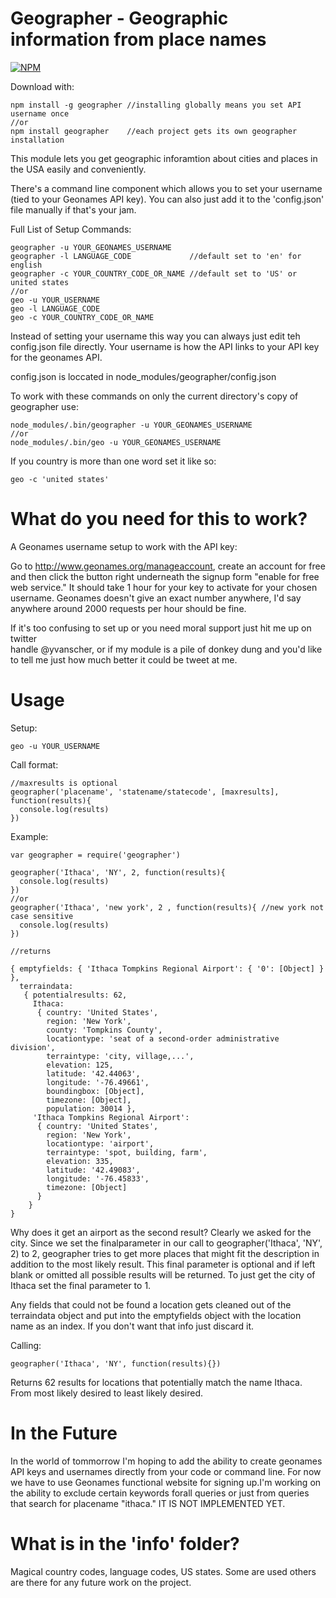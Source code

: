 Geographer - Geographic information from place names
===================================================
[![NPM](https://nodei.co/npm/geographer.png?downloads=true&downloadRank=true&stars=true)](https://nodei.co/npm/geographer/)

Download with:
```
npm install -g geographer //installing globally means you set API username once
//or
npm install geographer    //each project gets its own geographer installation
```

This module lets you get geographic inforamtion about cities and places in the
USA easily and conveniently.

There's a command line component which allows you to set your username (tied to
your Geonames API key). You can also just add it to the 'config.json' file
manually if that's your jam.

Full List of Setup Commands:
```
geographer -u YOUR_GEONAMES_USERNAME
geographer -l LANGUAGE_CODE             //default set to 'en' for english
geographer -c YOUR_COUNTRY_CODE_OR_NAME //default set to 'US' or united states
//or
geo -u YOUR_USERNAME
geo -l LANGUAGE_CODE
geo -c YOUR_COUNTRY_CODE_OR_NAME
```

Instead of setting your username this way you can always just edit teh config.json file
directly. Your username is how the API links to your API key for the geonames API.

config.json is loccated in node_modules/geographer/config.json

To work with these commands on only the current directory's copy of geographer use:
```
node_modules/.bin/geographer -u YOUR_GEONAMES_USERNAME
//or
node_modules/.bin/geo -u YOUR_GEONAMES_USERNAME
```

If you country is more than one word set it like so:
```
geo -c 'united states'
```
What do you need for this to work?
=================================

A Geonames username setup to work with the API key:

Go to http://www.geonames.org/manageaccount, create an account for free and then
click the button right underneath the signup form "enable for free web service."
It should take 1 hour for your key to activate for your chosen username.
Geonames doesn't give an exact number anywhere, I'd say anywhere around
2000 requests per hour should be fine.

If it's too confusing to set up or you need moral support just hit me up on twitter  
handle @yvanscher, or if my module is a pile of donkey dung and you'd like
to tell me just how much better it could be tweet at me.

Usage
====
Setup:
```
geo -u YOUR_USERNAME
```
Call format:
```
//maxresults is optional
geographer('placename', 'statename/statecode', [maxresults], function(results){
  console.log(results)
})
```
Example:
```
var geographer = require('geographer')

geographer('Ithaca', 'NY', 2, function(results){
  console.log(results)
})
//or
geographer('Ithaca', 'new york', 2 , function(results){ //new york not case sensitive
  console.log(results)
})  

//returns

{ emptyfields: { 'Ithaca Tompkins Regional Airport': { '0': [Object] } },
  terraindata:
   { potentialresults: 62,
     Ithaca:
      { country: 'United States',
        region: 'New York',
        county: 'Tompkins County',
        locationtype: 'seat of a second-order administrative division',
        terraintype: 'city, village,...',
        elevation: 125,
        latitude: '42.44063',
        longitude: '-76.49661',
        boundingbox: [Object],
        timezone: [Object],
        population: 30014 },
     'Ithaca Tompkins Regional Airport':
      { country: 'United States',
        region: 'New York',
        locationtype: 'airport',
        terraintype: 'spot, building, farm',
        elevation: 335,
        latitude: '42.49083',
        longitude: '-76.45833',
        timezone: [Object]
      }
    }
}
```
Why does it get an airport as the second result? Clearly we asked for the city.
Since we set the finalparameter in our call to geographer('Ithaca', 'NY', 2)
to 2, geographer tries to get more places that might fit the description in
addition to the most likely result. This final parameter is optional and if left
blank or omitted all possible results will be returned. To just get the city of
Ithaca set the final parameter to 1.

Any fields that could not be found a location gets cleaned out of the terraindata
object and put into the emptyfields object with the location name as an index.
If you don't want that info just discard it.

Calling:
```
geographer('Ithaca', 'NY', function(results){})
```
Returns 62 results for locations that potentially match the name Ithaca. From most
likely desired to least likely desired.

In the Future
============
In the world of tommorrow I'm hoping to add the ability to create geonames API keys
and usernames directly from your code or command line. For now we have to use
Geonames functional website for signing up.I'm working on the ability to
exclude certain keywords forall queries or just from queries that
search for placename "ithaca." IT IS NOT IMPLEMENTED YET.

What is in the 'info' folder?
============================
Magical country codes, language codes, US states. Some are used
others are there for any future work on the project.
